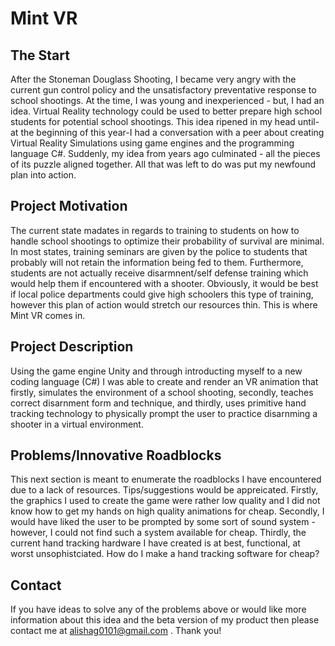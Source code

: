 # Mint VR
## The Start
After the Stoneman Douglass Shooting, I became very angry with the current gun control policy and the unsatisfactory preventative response to school shootings. At the time, I was young and inexperienced - but, I had an idea. Virtual Reality technology could be used to better prepare high school students for potential school shootings. This idea ripened in my head until-at the beginning of this year-I had a conversation with a peer about creating Virtual Reality Simulations using game engines and the programming language C#. Suddenly, my idea from years ago culminated - all the pieces of its puzzle aligned together. All that was left to do was put my newfound plan into action.
## Project Motivation
The current state madates in regards to training to students on how to handle school shootings to optimize their probability of survival are minimal. In most states, training seminars are given by the police to students that probably will not retain the information being fed to them. Furthermore, students are not actually receive disarmnent/self defense training which would help them if encountered with a shooter. Obviously, it would be best if local police departments could give high schoolers this type of training, however this plan of action would stretch our resources thin. This is where Mint VR comes in. 
## Project Description
Using the game engine Unity and through introducting myself to a new coding language (C#) I was able to create and render an VR animation that firstly, simulates the environment of a school shooting, secondly, teaches correct disarnment form and technique, and thirdly, uses primitive hand tracking technology to physically prompt the user to practice disarnming a shooter in a virtual environment. 
## Problems/Innovative Roadblocks
This next section is meant to enumerate the roadblocks I have encountered due to a lack of resources. Tips/suggestions would be appreicated. Firstly, the graphics I used to create the game were rather low quality and I did not know how to get my hands on high quality animations for cheap. Secondly, I would have liked the user to be prompted by some sort of sound system - however, I could not find such a system available for cheap. Thirdly, the current hand tracking hardware I have created is at best, functional, at worst unsophistciated. How do I make a hand tracking software for cheap? 
## Contact
If you have ideas to solve any of the problems above or would like more information about this idea and the beta version of my product then please contact me at alishag0101@gmail.com . Thank you!
